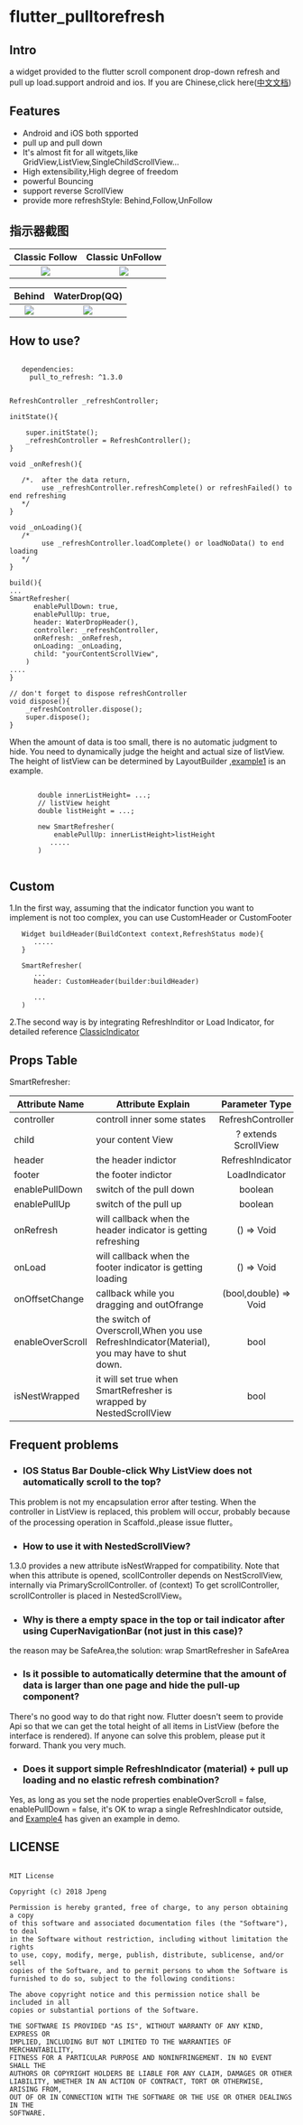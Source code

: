 # flutter_pulltorefresh

## Intro
a widget provided to the flutter scroll component drop-down refresh and pull up load.support android and ios.
If you are Chinese,click here([中文文档](https://github.com/peng8350/flutter_pulltorefresh/blob/master/README_CN.md))

## Features
* Android and iOS both spported
* pull up and pull down
* It's almost fit for all witgets,like GridView,ListView,SingleChildScrollView...
* High extensibility,High degree of freedom
* powerful Bouncing
* support reverse ScrollView
* provide more refreshStyle: Behind,Follow,UnFollow


## 指示器截图

|Classic Follow| Classic UnFollow |
|:---:|:---:|
|![](example/images/classical_follow.gif)|![](example/images/classical_unfollow.gif)|

| Behind | WaterDrop(QQ)|
|:---:|:---:|
|![](arts/screen1.gif)|![](example/images/warterdrop.gif)|




## How to use?

```

   dependencies:
     pull_to_refresh: ^1.3.0

```



```

RefreshController _refreshController;

initState(){

    super.initState();
    _refreshController = RefreshController();
}

void _onRefresh(){

   /*.  after the data return,
        use _refreshController.refreshComplete() or refreshFailed() to end refreshing
   */
}

void _onLoading(){
   /*
        use _refreshController.loadComplete() or loadNoData() to end loading
   */
}

build(){
...
SmartRefresher(
      enablePullDown: true,
      enablePullUp: true,
      header: WaterDropHeader(),
      controller: _refreshController,
      onRefresh: _onRefresh,
      onLoading: _onLoading,
      child: "yourContentScrollView",
    )
....
}

// don't forget to dispose refreshController
void dispose(){
    _refreshController.dispose();
    super.dispose();
}

```

When the amount of data is too small, there is no automatic judgment to hide. You need to dynamically judge the height and actual size of listView. The height of listView can be determined by LayoutBuilder
,[example1](https://github.com/peng8350/flutter_pulltorefresh/blob/master/example/lib/ui/Example1.dart) is an example.

```

       double innerListHeight= ...;
       // listView height
       double listHeight = ...;

       new SmartRefresher(
           enablePullUp: innerListHeight>listHeight
          .....
       )


```



## Custom
1.In the first way, assuming that the indicator function you want to implement is not too complex, you can use CustomHeader or CustomFooter

```
   Widget buildHeader(BuildContext context,RefreshStatus mode){
      .....
   }

   SmartRefresher(
      ...
      header: CustomHeader(builder:buildHeader)

      ...
   )

```

2.The second way is by integrating RefreshInditor or Load Indicator, for detailed reference [ClassicIndicator](lib/src/indicator/classic_indicator.dart)

## Props Table

SmartRefresher:

| Attribute Name     |     Attribute Explain     | Parameter Type | Default Value  | requirement |
|---------|--------------------------|:-----:|:-----:|:-----:|
| controller | controll inner some states  | RefreshController | null | necessary |
| child      | your content View   | ? extends ScrollView   |   null |  necessary |
| header | the header indictor     | RefreshIndicator | ClassicHeader | optional |
| footer | the footer indictor     | LoadIndicator  | ClassicFooter | optional |
| enablePullDown | switch of the pull down      | boolean | true | optional |
| enablePullUp |   switch of the pull up  | boolean | false |optional |
| onRefresh | will callback when the header indicator is getting refreshing   | () => Void | null | optional |
| onLoad | will callback when the footer indicator is getting loading   | () => Void | null | optional |
| onOffsetChange | callback while you dragging and outOfrange  | (bool,double) => Void | null | optional |
| enableOverScroll |  the switch of Overscroll,When you use  RefreshIndicator(Material), you may have to shut down.    | bool | true | optional |
| isNestWrapped | it will set true when SmartRefresher is wrapped by NestedScrollView  | bool | false | optional |


## Frequent problems
* <h3>IOS Status Bar Double-click Why ListView does not automatically scroll to the top?</h3>
This problem is not my encapsulation error after testing. When the controller in ListView is replaced, this problem will occur, probably
because of the processing operation in Scaffold.,please issue flutter。

* <h3>How to use it with NestedScrollView?</h3>
1.3.0 provides a new attribute isNestWrapped for compatibility. Note that when this attribute is opened, scollController depends on NestScrollView,
internally via PrimaryScrollController. of (context) To get scrollController, scrollController is placed in NestedScrollView。

* <h3>Why is there a empty space in the top or tail indicator after using CuperNavigationBar (not just in this case)?</h3>
the reason may be SafeArea,the solution: wrap SmartRefresher in SafeArea

* <h3>Is it possible to automatically determine that the amount of data is larger than one page and hide the pull-up component?</h3>
There's no good way to do that right now. Flutter doesn't seem to provide Api so that we can get the total height of all items in ListView (before the interface is rendered). If anyone can solve this problem, please put it forward. Thank you very much.


* <h3>Does it support simple RefreshIndicator (material) + pull up loading and no elastic refresh combination?<br></h3>
Yes, as long as you set the node properties enableOverScroll = false, enablePullDown = false, it's OK to wrap a single RefreshIndicator outside, and
[Example4](https://github.com/peng8350/flutter_pulltorefresh/blob/master/example/lib/ui/Example3.dart) has given an example in demo.





## LICENSE
 
```
 
MIT License

Copyright (c) 2018 Jpeng

Permission is hereby granted, free of charge, to any person obtaining a copy
of this software and associated documentation files (the "Software"), to deal
in the Software without restriction, including without limitation the rights
to use, copy, modify, merge, publish, distribute, sublicense, and/or sell
copies of the Software, and to permit persons to whom the Software is
furnished to do so, subject to the following conditions:

The above copyright notice and this permission notice shall be included in all
copies or substantial portions of the Software.

THE SOFTWARE IS PROVIDED "AS IS", WITHOUT WARRANTY OF ANY KIND, EXPRESS OR
IMPLIED, INCLUDING BUT NOT LIMITED TO THE WARRANTIES OF MERCHANTABILITY,
FITNESS FOR A PARTICULAR PURPOSE AND NONINFRINGEMENT. IN NO EVENT SHALL THE
AUTHORS OR COPYRIGHT HOLDERS BE LIABLE FOR ANY CLAIM, DAMAGES OR OTHER
LIABILITY, WHETHER IN AN ACTION OF CONTRACT, TORT OR OTHERWISE, ARISING FROM,
OUT OF OR IN CONNECTION WITH THE SOFTWARE OR THE USE OR OTHER DEALINGS IN THE
SOFTWARE.

 
 ```
